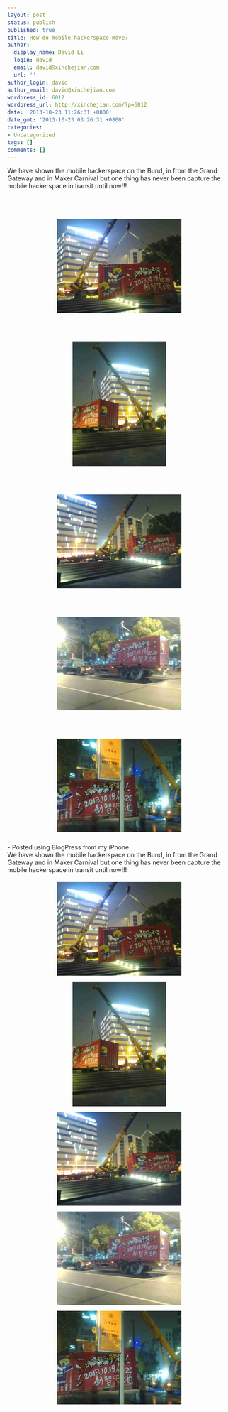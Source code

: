 ```yaml
---
layout: post
status: publish
published: true
title: How do mobile hackerspace move?
author:
  display_name: David Li
  login: david
  email: david@xinchejian.com
  url: ''
author_login: david
author_email: david@xinchejian.com
wordpress_id: 6012
wordpress_url: http://xinchejian.com/?p=6012
date: '2013-10-23 11:26:31 +0800'
date_gmt: '2013-10-23 03:26:31 +0800'
categories:
- Uncategorized
tags: []
comments: []
---
```

<p><!--:zh-->We have shown the mobile hackerspace on the Bund, in from the Grand Gateway and in Maker Carnival but one thing has never been capture the mobile hackerspace in transit until now!!! </p>
<p><br /><br /><center><a href='/uploads/2013/10/F3FB5A8E-756B-4B83-B34A-01C5EE3BB3831382498437.982384.jpg'><img src='/uploads/2013/10/F3FB5A8E-756B-4B83-B34A-01C5EE3BB3831382498437.982384.jpg' border='0' width='281' height='211' style='margin:5px'></a></center><br /><br /><br /><center><a href='/uploads/2013/10/0C6A774A-5E33-4CEA-B42C-1489544C09501382498440.223115.jpg'><img src='/uploads/2013/10/0C6A774A-5E33-4CEA-B42C-1489544C09501382498440.223115.jpg' border='0' width='211' height='281' style='margin:5px'></a></center><br /><br /><br /><center><a href='/uploads/2013/10/6216356C-C586-4DB9-91D5-4B71FF8F17811382498441.965539.jpg'><img src='/uploads/2013/10/6216356C-C586-4DB9-91D5-4B71FF8F17811382498441.965539.jpg' border='0' width='281' height='211' style='margin:5px'></a></center><br /><br /><br /><center><a href='/uploads/2013/10/0DEF785A-2D02-4E95-88FC-03D1FB2F12861382498444.103633.jpg'><img src='/uploads/2013/10/0DEF785A-2D02-4E95-88FC-03D1FB2F12861382498444.103633.jpg' border='0' width='281' height='211' style='margin:5px'></a></center><br /><br /><br /><center><a href='/uploads/2013/10/516F69A9-A436-43B2-91E8-3A80D3BB63801382498445.192599.jpg'><img src='/uploads/2013/10/516F69A9-A436-43B2-91E8-3A80D3BB63801382498445.192599.jpg' border='0' width='281' height='211' style='margin:5px'></a></center><br />- Posted using BlogPress from my iPhone<br /><!--:--><!--:en-->We have shown the mobile hackerspace on the Bund, in from the Grand Gateway and in Maker Carnival but one thing has never been capture the mobile hackerspace in transit until now!!!</p>
<p><center><a href="/uploads/2013/10/F3FB5A8E-756B-4B83-B34A-01C5EE3BB3831382498437.982384.jpg"><img style="margin: 5px;" alt="" src="/uploads/2013/10/F3FB5A8E-756B-4B83-B34A-01C5EE3BB3831382498437.982384.jpg" width="281" height="211" border="0" /></a></center><center><a href="/uploads/2013/10/0C6A774A-5E33-4CEA-B42C-1489544C09501382498440.223115.jpg"><img style="margin: 5px;" alt="" src="/uploads/2013/10/0C6A774A-5E33-4CEA-B42C-1489544C09501382498440.223115.jpg" width="211" height="281" border="0" /></a></center><center><a href="/uploads/2013/10/6216356C-C586-4DB9-91D5-4B71FF8F17811382498441.965539.jpg"><img style="margin: 5px;" alt="" src="/uploads/2013/10/6216356C-C586-4DB9-91D5-4B71FF8F17811382498441.965539.jpg" width="281" height="211" border="0" /></a></center><center><a href="/uploads/2013/10/0DEF785A-2D02-4E95-88FC-03D1FB2F12861382498444.103633.jpg"><img style="margin: 5px;" alt="" src="/uploads/2013/10/0DEF785A-2D02-4E95-88FC-03D1FB2F12861382498444.103633.jpg" width="281" height="211" border="0" /></a></center><center><a href="/uploads/2013/10/516F69A9-A436-43B2-91E8-3A80D3BB63801382498445.192599.jpg"><img style="margin: 5px;" alt="" src="/uploads/2013/10/516F69A9-A436-43B2-91E8-3A80D3BB63801382498445.192599.jpg" width="281" height="211" border="0" /></a></center><!--:--></p>
